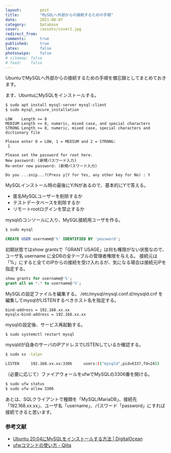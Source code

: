 ```yaml
---
layout:        post
title:         "MySQLへ外部からの接続するための手順"
date:          2021-08-07
category:      Database
cover:         /assets/cover1.jpg
redirect_from:
comments:      true
published:     true
latex:         false
photoswipe:    false
# sitemap: false
# feed:    false
---
```


UbuntuでMySQLへ外部からの接続するための手順を備忘録としてまとめておきます。

ます、UbuntuにMySQLをインストールする。

```bash
$ sudo apt install mysql-server mysql-client
$ sudo mysql_secure_installation
```

```
LOW    Length >= 8
MEDIUM Length >= 8, numeric, mixed case, and special characters
STRONG Length >= 8, numeric, mixed case, special characters and dictionary file

Please enter 0 = LOW, 1 = MEDIUM and 2 = STRONG:
 1

Please set the password for root here.
New password: (新規パスワード入力)
Re-enter new password: (新規パスワード入力)

Do you ...snip...?(Press y|Y for Yes, any other key for No) : Y
```

MySQLインストール時の最後にY/Nがあるので、基本的にYで答える。

- 匿名MySQLユーザーを削除するか
- テストデータベースを削除するか
- リモートrootログインを禁止するか

mysqlのコンソールに入り、MySQL接続用ユーザを作る。

```bash
$ sudo mysql
```

```sql
CREATE USER username@'%' IDENTIFIED BY 'password';
```

初期状態ではshow grantsで「GRANT USAGE」は何も権限がない状態なので、
ユーザ名 username に全DBの全テーブルの管理者権限を与える。
接続元は「%」にすると全てのIPからの接続を受け入れるが、気になる場合は接続元IPを指定する。

```sql
show grants for username@'%';
grant all on *.* to username@'%';
```

MySQLの設定ファイルを編集する。
/etc/mysql/mysql.conf.d/mysqld.cnf を編集してmysqlがLISTENするべきホスト名を指定する。

```
bind-address = 192.168.xx.xx
mysqlx-bind-address = 192.168.xx.xx
```

mysqlの設定後、サービス再起動する。

```bash
$ sudo systemctl restart mysql
```

mysqldが自身のサーバのIPアドレスでLISTENしているか確認する。

```bash
$ sudo ss -talpn

LISTEN     192.168.xx.xx:3306     users:(("mysqld",pid=6337,fd=24))
```

（必要に応じて）ファイアウォールをufwでMySQLの3306番を開ける。

```bash
$ sudo ufw status
$ sudo ufw allow 3306
```

あとは、SQLクライアントで種類を「MySQL/MariaDB」、接続先「192.168.xx.xx」、ユーザ名「username」、パスワード「password」にすれば接続できると思います。



### 参考文献

- [Ubuntu 20.04にMySQLをインストールする方法 \| DigitalOcean](https://www.digitalocean.com/community/tutorials/how-to-install-mysql-on-ubuntu-20-04-ja)
- [ufwコマンドの使い方 - Qiita](https://qiita.com/hana_shin/items/a630871dce209cff04f3#5-%E3%83%AB%E3%83%BC%E3%83%AB%E3%81%AE%E8%BF%BD%E5%8A%A0%E5%89%8A%E9%99%A4%E6%96%B9%E6%B3%95)
